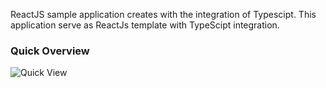 ReactJS sample application creates with the integration of Typescipt. This application serve as ReactJs template with TypeScipt integration.


### Quick Overview
![Quick View](https://raw.githubusercontent.com/2cool2envy/ReactJS_Typescipt_App/image.gif)

